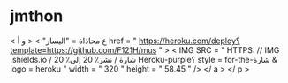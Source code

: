 # jmthon

< ع  محاذاة = "اليسار" > < و  أ href = " https://heroku.com/deploy؟template=https://github.com/F121H/mus " >  < IMG  SRC = " HTTPS: // IMG .shields.io / شارة / نشر٪ 20 إلى٪ 20 Heroku-purple؟ style = for-the-شارة & logo = heroku "  width = " 320 "  height = " 58.45 " /> </ a > </ p >
